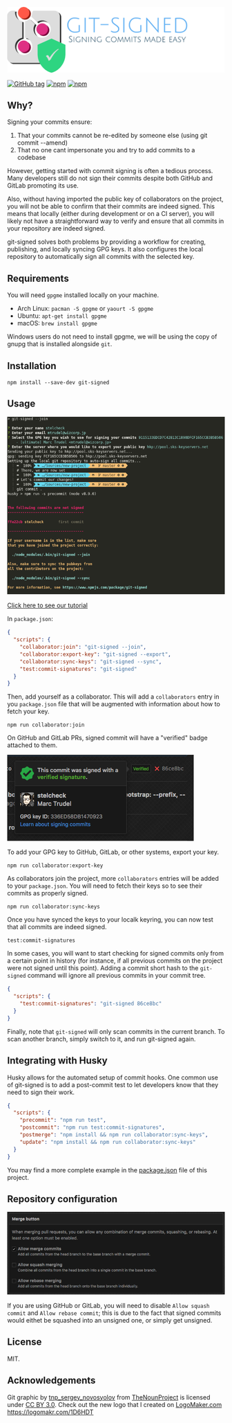 ![Logo](./images/logo.png)

[![GitHub tag](https://img.shields.io/github/tag/Wizcorp/git-signed.svg?style=flat-square)](https://github.com/Wizcorp/git-signed/releases/latest)
[![npm](https://img.shields.io/npm/v/git-signed.svg?style=flat-square)](https://www.npmjs.com/package/git-signed)
[![npm](https://img.shields.io/npm/dt/git-signed.svg?style=flat-square)](https://www.npmjs.com/package/git-signed)

Why?
----

Signing your commits ensure:

  1. That your commits cannot be re-edited by someone else (using git commit --amend)
  2. That no one cant impersonate you and try to add commits to a codebase

However, getting started with commit signing is often a tedious process. Many developers
still do not sign their commits despite both GitHub and GitLab promoting its use. 

Also, without having imported the public key of collaborators on the project, you
will not be able to confirm that their commits are indeed signed. This means that locally
(either during development or on a CI server), you will likely not have a straightforward
way to verify and ensure that all commits in your repository are indeed signed.

git-signed solves both problems by providing a workflow for creating, 
publishing, and locally syncing GPG keys. It also configures 
the local repository to automatically sign all commits with the selected
key.

Requirements
------------

You will need `gpgme` installed locally on your machine.

  - Arch Linux: `pacman -S gpgme` or `yaourt -S gpgme`
  - Ubuntu: `apt-get install gpgme`
  - macOS: `brew install gpgme`

Windows users do not need to install gpgme, we will be using
the copy of gnupg that is installed alongside `git`.

Installation
------------

```shell
npm install --save-dev git-signed
```

Usage
-----

[![Tutorial](./images/screenshot.png)](https://asciinema.org/a/149115)

[Click here to see our tutorial](https://asciinema.org/a/149115)

In `package.json`:

```json
{
  "scripts": {
    "collaborator:join": "git-signed --join",
    "collaborator:export-key": "git-signed --export",
    "collaborator:sync-keys": "git-signed --sync",
    "test:commit-signatures": "git-signed"
  }
}
```

Then, add yourself as a collaborator. This will add a `collaborators` entry
in you `package.json` file that will be augmented with information about
how to fetch your key.

```shell
npm run collaborator:join
```

On GitHub and GitLab PRs, signed commit will have a "verified" badge attached to them.

![verified badge](./images/verified.png)

To add your GPG key to GitHub, GitLab, or other systems, export your key.

```shell
npm run collaborator:export-key
```

As collaborators join the project, more `collaborators` entries will be added
to your `package.json`. You will need to fetch their keys so to see their 
commits as properly signed.

```shell
npm run collaborator:sync-keys
```

Once you have synced the keys to your localk keyring, you can now
test that all commits are indeed signed.

```shell
test:commit-signatures
```

In some cases, you will want to start checking for signed
commits only from a certain point in history (for instance, if all previous
commits on the project were not signed until this point). Adding a commit
short hash to the `git-signed` command will ignore all previous commits
in your commit tree.

```json
{
  "scripts": {
    "test:commit-signatures": "git-signed 86ce8bc"
  }
}
```

Finally, note that `git-signed` will only scan commits in the current branch.
To scan another branch, simply switch to it, and run git-signed again.

Integrating with Husky
----------------------

Husky allows for the automated setup of commit hooks. One common use
of git-signed is to add a post-commit test to let developers know that they
need to sign their work.

```json
{
  "scripts": {
    "precommit": "npm run test",
    "postcommit": "npm run test:commit-signatures",
    "postmerge": "npm install && npm run collaborator:sync-keys",
    "update": "npm install && npm run collaborator:sync-keys"
  }
}
```

You may find a more complete example in the [package.json](./package.json) file
of this project.

Repository configuration
------------------------

![repo settings](./images/repo-settings.png)

If you are using GitHub or GitLab, you will need to disable `Allow squash commit` 
and `Allow rebase commit`; this is due to the fact that signed commits would eithet
be squashed into an unsigned one, or simply get unsigned.

License
-------

MIT.

Acknowledgements
----------------

Git graphic by <a href="https://thenounproject.com/sergey.novosyolov">tnp_sergey_novosyolov</a> from <a href="https://thenounproject.com/">TheNounProject</a> is licensed under <a href="http://creativecommons.org/licenses/by/3.0/" title="Creative Commons BY 3.0">CC BY 3.0</a>. Check out the new logo that I created on <a href="https://logomakr.com/1D6HDT" title="Logo Maker">LogoMaker.com</a> https://logomakr.com/1D6HDT
